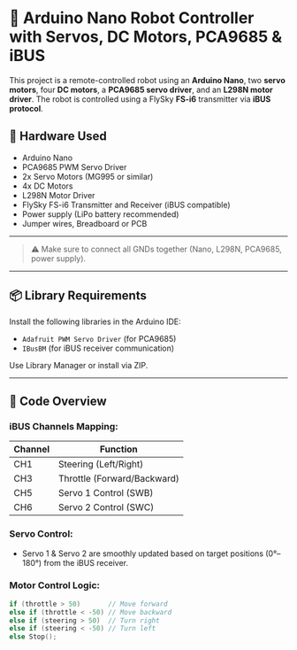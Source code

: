 # 🤖 Arduino Nano Robot Controller with Servos, DC Motors, PCA9685 & iBUS

This project is a remote-controlled robot using an **Arduino Nano**, two **servo motors**, four **DC motors**, a **PCA9685 servo driver**, and an **L298N motor driver**. The robot is controlled using a FlySky **FS-i6** transmitter via **iBUS protocol**.

## 🔧 Hardware Used

- Arduino Nano
- PCA9685 PWM Servo Driver
- 2x Servo Motors (MG995 or similar)
- 4x DC Motors
- L298N Motor Driver
- FlySky FS-i6 Transmitter and Receiver (iBUS compatible)
- Power supply (LiPo battery recommended)
- Jumper wires, Breadboard or PCB

---


> ⚠️ Make sure to connect all GNDs together (Nano, L298N, PCA9685, power supply).

---

## 📦 Library Requirements

Install the following libraries in the Arduino IDE:
- `Adafruit PWM Servo Driver` (for PCA9685)
- `IBusBM` (for iBUS receiver communication)

Use Library Manager or install via ZIP.

---

## 🧠 Code Overview

### iBUS Channels Mapping:
| Channel | Function       |
|---------|----------------|
| CH1     | Steering (Left/Right) |
| CH3     | Throttle (Forward/Backward) |
| CH5     | Servo 1 Control (SWB) |
| CH6     | Servo 2 Control (SWC) |

### Servo Control:
- Servo 1 & Servo 2 are smoothly updated based on target positions (0°–180°) from the iBUS receiver.

### Motor Control Logic:
```cpp
if (throttle > 50)       // Move forward
else if (throttle < -50) // Move backward
else if (steering > 50)  // Turn right
else if (steering < -50) // Turn left
else Stop();
